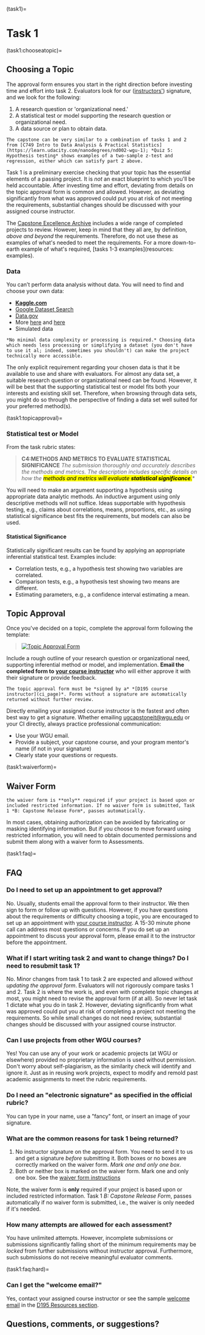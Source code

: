 (task1)=
# Task 1
<!-- hack to open links in new tab -->
<head>
    <base target="_blank">
</head>

(task1:chooseatopic)=

## Choosing a Topic

The approval form ensures you start in the right direction before investing time and effort into task 2. Evaluators look for our ([instructors'](ci_page)) signature, and we look for the following:

1. A research question or 'organizational need.'
2. A statistical test or model supporting the research question or organizational need.
3. A data source or plan to obtain data.

```{margin}
The capstone can be very similar to a combination of tasks 1 and 2 from [C749 Intro to Data Analysis & Practical Statistics](https://learn.udacity.com/nanodegrees/nd002-wgu-1); *Quiz 5: Hypothesis testing* shows examples of a two-sample z-test and regression, either which can satisfy part 2 above.  
```

Task 1 is a preliminary exercise checking that your topic has the essential elements of a passing project. It is *not* an exact blueprint to which you'll be held accountable. After investing time and effort, deviating from details on the topic approval form is common and allowed. However, as deviating significantly from what was approved could put you at risk of not meeting the requirements, substantial changes should be discussed with your assigned course instructor.

<!-- NEED VIDEO
- **Watch:** Choosing a Project Idea
<iframe
    src="https://wgu.hosted.panopto.com/Panopto/Pages/Embed.aspx?id=691a0e9a-d33b-48ca-aac3-d7413f4bbfdc&autoplay=false&offerviewer=true&showtitle=true&showbrand=true&captions=true&interactivity=all" 
    title="Choosing a topic" 
    width="640px"
    height="360px"
    style="border: 1px solid #464646;"
    allowfullscreen allow="autoplay"
>
</iframe> -->

<!-- NEED PODCAST
- **Listen:**
IT Audio Series podcast [Choosing Your Topic](https://d2y36twrtb17ty.cloudfront.net/sessions/09c3d32b-1567-4636-88d6-ad5f01616619/3183eabf-4239-4e4a-ae20-ad5f01616620-8792ef88-6d24-43f6-9fe9-ad5f01619cc7.mp4?invocationId=0275eb54-33e0-eb11-8284-12c206d2fd2b); view the [transcript](https://www.wgu.edu/content/dam/western-governors/documents/it/audio-series/ChoosingYourTopic.docx). -->

The [Capstone Excellence Archive](https://westerngovernorsuniversity.sharepoint.com/sites/capstonearchives/excellence/Pages/UndergraduateInformation.aspx) includes a wide range of completed projects to review. However, keep in mind that they all are, by definition, *above and beyond* the requirements. Therefore, do not use these as examples of what's needed to meet the requirements. For a more down-to-earth example of what's required, [tasks 1-3 examples](resources: examples).

### Data

You can’t perform data analysis without data. You will need to find and choose your own data:

- [**Kaggle.com**](https://www.kaggle.com/datasets)
- [Google Dataset Search](https://datasetsearch.research.google.com/)
- [Data.gov](https://data.gov/)
- More [here](https://careerfoundry.com/en/blog/data-analytics/where-to-find-free-datasets/) and [here](https://medium.com/analytics-vidhya/top-100-open-source-datasets-for-data-science-cd5a8d67cc3d)
- Simulated data

```{note}
*No minimal data complexity or processing is required.* Choosing data which needs less processing or simplifying a dataset (you don't have to use it al; indeed, sometimes you shouldn't) can make the project technically more accessible.  
```

The only explicit requirement regarding your chosen data is that it be available to use and share with evaluators. For almost any data set, a suitable research question or organizational need can be found. However, it will be best that the supporting statistical test or model fits both your interests and existing skill set. Therefore, when browsing through data sets, you might do so through the perspective of finding a data set well suited for your preferred method(s).  

(task1:topicapproval)=

### Statistical test or Model

From the  task rubric states:
> **C4:METHODS AND METRICS TO EVALUATE STATISTICAL SIGNIFICANCE**
> *The submission thoroughly and accurately describes the methods and metrics. The description includes specific details on how the <mark style="background-color:yellow">methods and metrics will evaluate **statistical significance**.*</mark>*


You will need to make an argument supporting a hypothesis using appropriate data analytic methods. An inductive argument using only descriptive methods will not suffice. Ideas supportable with hypothesis testing, e.g., claims about correlations, means, proportions, etc., as using statistical significance best fits the requirements, but models can also be used.

#### Statistical Significance

Statistically significant results can be found by applying an appropriate inferential statistical test. Examples include:

- Correlation tests, e.g., a hypothesis test showing two variables are correlated.
- Comparison tests, e.g., a hypothesis test showing two means are different.
- Estimating parameters, e.g., a confidence interval estimating a mean.


## Topic Approval

Once you've decided on a topic, complete the approval form following the template:

> [![Topic Approval Form](https://github.com/ashejim/C769/blob/main/url_images/C769_t1_approval.png?raw=true#image-thumb)](https://westerngovernorsuniversity-my.sharepoint.com/:w:/g/personal/jim_ashe_wgu_edu/ES7B62K50FpKhgSwOZxgRVcByPT8r6oIWJDFrcpzpPNbqw?e=qWyM4D)

Include a rough outline of your research question or organizational need, supporting inferential method or model, and implementation. **Email the completed form to** **[your course instructor](ci_page)** who will either approve it with their signature or provide feedback.

```{note}
The topic approval form must be *signed by a* *[D195 course instructor](ci_page)*. Forms without a signature are automatically returned without further review.  
```

Directly emailing your assigned course instructor is the fastest and often best way to get a signature. Whether emailing [ugcapstoneit@wgu.edu](mailto:ugcapstoneit@wgu.edu?cc=my%20course%20instructor&subject=C769:%20capstone%20topic%20approval&body=Your%20name%20and%20question%20here.%20We%20can%20only%20respond%20to%20messages%20from%20a%20valid%20WGU%20email%20address.%20%0A%0ADegree%20program%3A%20%0AProgram%20Mentor%3A%20%0A) or your CI directly, always practice professional communication:

- Use your WGU email.
- Provide a subject, your capstone course, and your program mentor's name (if not in your signature)
- Clearly state your questions or requests. 

(task1:waiverform)=
## Waiver Form

<!-- Everyone must submit a waiver form stating either their project is not based on restricted information OR use of any restricted information is authorized. -->

```{note}
the waiver form is **only** required if your project is based upon or included restricted information. If no waiver form is submitted, Task 1 *B: Capstone Release Form*, passes automatically.
```

In most cases, obtaining authorization can be avoided by fabricating or masking identifying information. But if you choose to move forward using restricted information, you will need to obtain documented permissions and submit them along with a waiver form to Assessments.

<!-- > [![Waiver Form](https://github.com/ashejim/C769/blob/main/url_images/769_waiver_form_thumb-1.png?raw=true#image-thumb)](https://westerngovernorsuniversity-my.sharepoint.com/:w:/g/personal/jim_ashe_wgu_edu/EUNAmf7lWqxOmKBLWTQ_zPcByoxrOLLK5sILQeeUoeYGeQ?e=9d1Ef7) -->

<!-- :::{note}
![waiver checkbox](../C769/url_images/waiver-check-1box.png)
::: -->

(task1:faq)=

## FAQ

### Do I need to set up an appointment to get approval?

No. Usually, students email the approval form to their instructor. We then sign to form or follow up with questions. However, if you have questions about the requirements or difficulty choosing a topic, you are encouraged to set up an appointment with [your course instructor](ci_page). A 15-30 minute phone call can address most questions or concerns. If you do set up an appointment to discuss your approval form, please email it to the instructor before the appointment.

### What if I start writing task 2 and want to change things? Do I need to resubmit task 1?

No. Minor changes from task 1 to task 2 are expected and allowed *without updating the approval form*. Evaluators will not rigorously compare tasks 1 and 2. Task 2 is where the work is, and even with complete topic changes at most, you might need to revise the approval form (if at all). So never let task 1 dictate what you do in task 2. However, deviating significantly from what was approved could put you at risk of completing a project not meeting the requirements. So while small changes do not need review, substantial changes should be discussed with your assigned course instructor.

### Can I use projects from other WGU courses?

Yes! You can use any of your work or academic projects (at WGU or elsewhere) provided no proprietary information is used without permission. Don't worry about self-plagiarism, as the similarity check will identify and ignore it. Just as in reusing work projects, expect to modify and remold past academic assignments to meet the rubric requirements.

### Do I need an "electronic signature" as specified in the official rubric?

You can type in your name, use a "fancy" font, or insert an image of your signature.  

### What are the common reasons for task 1 being returned?

1. No instructor signature on the approval form. You need to send it to us and get a signature *before* submitting it. Both boxes or no boxes are correctly marked on the waiver form. *Mark one and only one box*.
2. Both or neither box is marked on the waiver form. Mark one and only one box. See the [waiver form instructions](task1:waiver)

Note, the waiver form is **only** required if your project is based upon or included restricted information. Task 1 *B: Capstone Release Form*, passes automatically if no waiver form is submitted, i.e., the waiver is only needed if it's needed.

### How many attempts are allowed for each assessment?

You have unlimited attempts. However, incomplete submissions or submissions significantly falling short of the minimum requirements may be *locked* from further submissions without instructor approval. Furthermore, such submissions do not receive meaningful evaluator comments.

(task1:faq:hard)=
 
### Can I get the "welcome email?"

Yes, contact your assigned course instructor or see the sample [welcome email](resources:general:welcomeemail) in the [D195 Resources section](resources).

<!-- ### Are there any cohorts? I don't see where to sign-up on my COS page.

Yes, cohorts run regularly. Enrollment typically opens on Mondays and closes Wednesdays. You can find the link to sign-up under the *Explore Cohort* section on your C769 COS page. If the section is not visible, either enrollment has closed or the cohort will not be available that week. See [Webinars and Cohorts](resources:cohort) for more details. -->

## Questions, comments, or suggestions?

<script
   type="text/javascript"
   src="https://utteranc.es/client.js"
   async="async"
   repo="ashejim/C769"
   issue-term="pathname"
   theme="github-light"
   label="💬 comment"
   crossorigin="anonymous"
/>